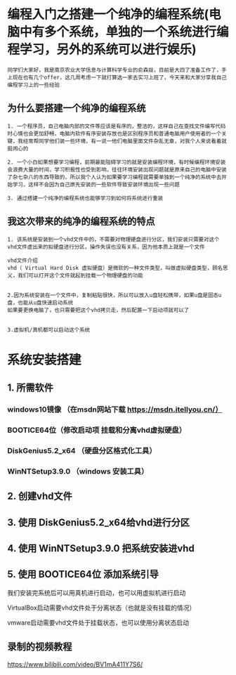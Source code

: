 # 编程入门之搭建一个纯净的编程系统(电脑中有多个系统，单独的一个系统进行编程学习，另外的系统可以进行娱乐)

```
同学们大家好，我是南京农业大学信息与计算科学专业的俞森燚，目前是大四了准备工作了，手上现在也有几个offer，这几周考虑一下就打算选一家去实习上班了，今天来和大家分享我自己编程学习上的一些经验
```



## 为什么要搭建一个纯净的编程系统

```
1. 一个程序员，自己电脑内部的文件等应该是有序的，整洁的，这样自己在查找文件编写代码时心情也会更加舒畅，电脑内软件有序安装存放也是区别程序员和普通电脑用户使用者的一个关键，我经常帮同学他们装一些环境，有一说一他们电脑里面文件杂乱无章，对我个人来说看着就挺闹心的

2. 一个小白如果想要学习编程，前期最能阻碍学习的就是安装编程环境，有时候编程环境安装会浪费大量的时间，学习积极性也受到影响，往往环境安装出现问题就是原来自己的电脑中安装了杂七杂八的东西导致的，所以我个人认为如果要学习编程就需要单独到一个纯净的系统中去开始学习，这样不会因为自己原先安装的一些软件导致安装环境出现一些问题

3. 通过搭建一个纯净的编程系统也能够学习到如何将系统进行重装
```



## 我这次带来的纯净的编程系统的特点

```
1. 该系统是安装到一个vhd文件中的，不需要对物理硬盘进行分区，我们安装只需要对这个vhd文件虚出来的拟硬盘进行分区，操作失误也没有关系，因为他本质上就是一个文件

vhd文件介绍
vhd（ Virtual Hard Disk 虚拟硬盘）是微软的一种文件类型，叫做虚拟硬盘类型，顾名思义，我们可以打开这个文件就起到挂载一个物理硬盘的功能


2.因为系统安装在一个文件中，复制粘贴很快，所以可以放入u盘轻松携带，如果u盘是固态u盘，也能从u盘快速启动系统
如果要更换电脑了，也只需要把这个vhd拷贝走，然后配置一下启动项就可以了


3.虚拟机/真机都可以启动这个系统

```



# 系统安装搭建

## 1. 所需软件

###     windows10镜像 （在msdn网站下载  https://msdn.itellyou.cn/）

###     BOOTICE64位（修改启动项  挂载和分离vhd虚拟硬盘）

###     DiskGenius5.2_x64 （硬盘分区格式化工具）

###     WinNTSetup3.9.0 （windows 安装工具）





## 2. 创建vhd文件

## 3. 使用 DiskGenius5.2_x64给vhd进行分区

## 4. 使用 WinNTSetup3.9.0 把系统安装进vhd

## 5. 使用 BOOTICE64位 添加系统引导 

我们安装完系统后可以用真机进行启动，也可以用虚拟机进行启动

VirtualBox启动需要vhd文件处于分离状态（也就是没有挂载的情况）

vmware启动需要vhd文件处于挂载状态，也可以使用分离状态启动







## 录制的视频教程

https://www.bilibili.com/video/BV1mA411Y7S6/


